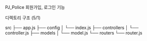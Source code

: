 PJ_Police
회원가입, 로그인 기능


디렉토리 구조 (5/1)

src
├── app.js
├── config
│   └── index.js
├── controllers
│   └── controller.js
├── models
│   └── model.js
└── routers
    └── router.js
